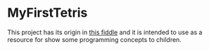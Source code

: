# MyFirstTetris

This project has its origin in [this fiddle](https://jsfiddle.net/andrea_rocchini/nn9j7egL/) and it is intended to use as a resource for show some programming concepts to children.
